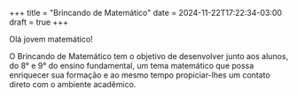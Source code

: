 +++
title = "Brincando de Matemático"
date = 2024-11-22T17:22:34-03:00
draft = true
+++

Olá jovem matemático!

O Brincando de Matemático tem o objetivo de desenvolver junto aos alunos, do 8° e 9° do ensino fundamental, um tema matemático que possa enriquecer sua formação e ao mesmo tempo propiciar-lhes um contato direto com o ambiente acadêmico.